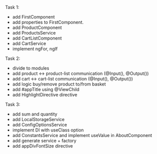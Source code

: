 Task 1:
- add FirstComponent
- add properties to FirstComponent.
- add ProductComponent
- add ProductsService
- add CartListComponent
- add CartService
- implement ngFor, ngIf

Task 2:
- divide to modules
- add product <-> product-list communication (@Input(), @Output())
- add cart <-> cart-list communication (@Input(), @Output())
- add logic buy/remove product to/from basket
- add #appTitle using @ViewChild
- add HighlightDirective directive

Task 3:
- add sum and quantity
- add LocalStorageService
- add ConfigOptionsService
- implement DI with useClass option
- add ConstantsService and implement useValue in AboutComponent
- add generate service + factory
- add appDivFontSize directive

